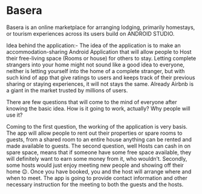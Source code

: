 # Basera
Basera is an online marketplace for arranging lodging, primarily homestays, or tourism experiences across its users build on ANDROID STUDIO.


Idea behind the application:-
The idea of the application is to make an accommodation-sharing Android Application that
will allow people to Host their free-living space (Rooms or house) for others to stay.
Letting complete strangers into your home might not sound like a good idea to
everyone, neither is letting yourself into the home of a complete stranger, but with such
kind of app that give ratings to users and keeps track of their previous sharing or staying
experiences, it will not stays the same. Already Airbnb is a giant in the market trusted by
millions of users.

There are few questions that will come to the mind of everyone after knowing the basic
idea. How is it going to work, actually? Why people will use it?

Coming to the first question, the working of the application is very basis. The app will
allow people to rent out their properties or spare rooms to guests, from a shared room
to an entire house anything can be rented and made available to guests.
The second question, well Hosts can cash in on spare space, means that if someone have
some free space available, they will definitely want to earn some money from it, who
wouldn’t. Secondly, some hosts would just enjoy meeting new people and showing off
their home 😉.
Once you have booked, you and the host will arrange where and when to meet. The app
is going to provide contact information and other necessary instruction for the meeting
to both the guests and the hosts.
